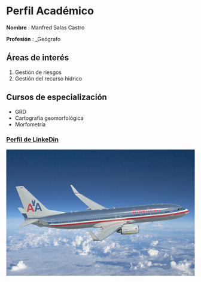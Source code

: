 # **Perfil Académico**

**Nombre** : Manfred Salas Castro

**Profesión** : _Geógrafo



## Áreas de interés
1. Gestión de riesgos  
2. Gestión del recurso hídrico

## Cursos de especialización
- GRD
- Cartografía geomorfológica
- Morfometría
    
### [Perfil de LinkeDin](https://cr.linkedin.com/in/manfredsalascastro)

![](B757.jpg)
